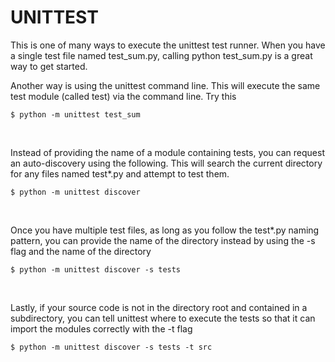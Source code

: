 # UNITTEST
This is one of many ways to execute the unittest test runner. When you have a single test file named test_sum.py, calling python test_sum.py is a great way to get started.


Another way is using the unittest command line. This will execute the same test module (called test) via the command line. Try this

`
$ python -m unittest test_sum
`

<br>

Instead of providing the name of a module containing tests, you can request an auto-discovery using the following. This will search the current directory for any files named test*.py and attempt to test them.

`
$ python -m unittest discover
`

<br>

Once you have multiple test files, as long as you follow the test*.py naming pattern, you can provide the name of the directory instead by using the -s flag and the name of the directory

`
$ python -m unittest discover -s tests
`

<br>

Lastly, if your source code is not in the directory root and contained in a subdirectory, you can tell unittest where to execute the tests so that it can import the modules correctly with the -t flag

`
$ python -m unittest discover -s tests -t src
`